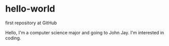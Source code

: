 # hello-world
first repository at GitHub

Hello, I'm a computer science major and going to John Jay.
I'm interested in coding.
